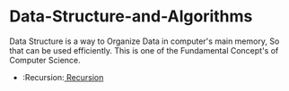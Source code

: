 # Data-Structure-and-Algorithms
Data Structure is a way to Organize Data in computer's main memory, So that can be used efficiently. This is one of the Fundamental Concept's of Computer Science.
* :Recursion:[ Recursion ](https://github.com/devarshitrivedi01/Data-Structure-and-Algorithms/tree/main/Recursion)
